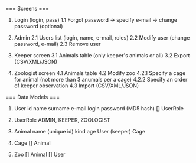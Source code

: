 === Screens ===

1. Login (login, pass)
1.1 Forgot password -> specify e-mail -> change password (optional)

2. Admin
2.1 Users list (login, name, e-mail, roles)
2.2 Modify user (change password, e-mail)
2.3 Remove user

3. Keeper screen
3.1 Animals table (only keeper's animals or all)
3.2 Export (CSV/XML/JSON)

4. Zoologist screen
4.1 Animals table
4.2 Modify zoo
4.2.1 Specify a cage for animal (not more than 3 anumals per a cage)
4.2.2 Specify an order of keeper observation
4.3 Import (CSV/XML/JSON)

=== Data Models ===

1. User
id
name
surname
e-mail
login
password (MD5 hash)
[] UserRole

2. UserRole
ADMIN,
KEEPER,
ZOOLOGIST

3. Animal
name (unique id)
kind
age
User (keeper)
Cage

4. Cage
[] Animal

5. Zoo
[] Animal
[] User

